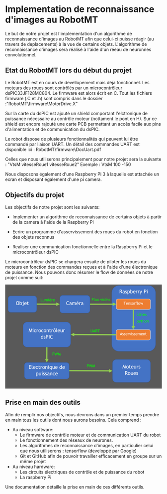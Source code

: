 # Implementation de reconnaissance d'images au RobotMT

Le but de notre projet est l'implementation d'un algorithme de reconnaissance d'images au RobotMT afin que celui-ci puisse réagir (au travers de deplacements) à la vue de certains objets.
L'algorithme de reconnaissance d'images sera réalisé à l'aide d'un réeau de neuronnes convolutionnel.

## Etat du RobotMT lors du début du projet

Le RobotMT est en cours de devellopement mais déjà fonctionnel.
Les moteurs des roues sont contrôlés par un microcontrôleur dsPIC33JF128MC804. Le firmware est alors écrit en C. Tout les fichiers firmware (.C et .h) sont compris dans le dossier :"RobotMT\firmware\MotorDrive.X"

Sur la carte du dsPIC est ajouté un shield comportant l'elctronique de puissance nécessaire au contrôle moteur (nottament le pont en H).
Sur ce shield est encore rajouté une carte PCB permettant un accès facile aux pins d'alimentation et de communication du dsPIC.

Le robot dispose de plusieurs fonctionnalités qui peuvent lui être commandé par liaison UART. Un détail des commandes UART est disponible ici : RobotMT\firmware\DocUart.pdf

Celles que nous utiliserons principalement pour notre projet sera la suivante : "VtsM vitesseRoue1 vitesseRoue2"
Exemple : VtsM 100 -150

Nous disposons également d'une Raspberry Pi 3 à laquelle est attachée un ecran et disposant également d'une pi camera.

## Objectifs du projet

Les objectifs de notre projet sont les suivants:

- Implementer un algorithme de reconnaissance de certains objets à partir de la camera à l'aide de la Raspberry Pi

- Ecrire un programme d'asservissement des roues du robot en fonction des objets reconnus

- Realiser une communication fonctionnelle entre la Raspberry Pi et le microcontrôleur dsPIC

Le microcontrôleur dsPIC se chargera ensuite de piloter les roues du moteurs en fonction des commandes reçues et à l'aide d'une électronique de puissance. Nous pouvons donc résumer le flow de données de notre projet comme suit:

<p align="center">
  <img src="..\ressources\Presentation\images\schema_projet.png">
</p> 

## Prise en main des outils

Afin de remplir nos objectifs, nous devrons dans un premier temps prendre en main tous les outils dont nous aurons besoins.
Cela comprend :
- Au niveau software:
	- Le firmware de contrôle moteur et de communication UART du robot
	- Le fonctionnement des réseaux de neurones.
	- Les algorithmes de reconnaissance d'images, en particulier celui que nous utiliserons : tensorflow (developpé par Google)
	- Git et GitHub afin de pouvoir travailler efficacement en groupe sur un même projet
- Au niveau hardware:
	- Les circuits électriques de contrôle et de puissance du robot
	- La raspberry Pi

Une documentation détaille la prise en main de ces différents outils.


